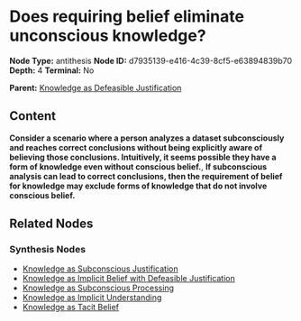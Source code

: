# Does requiring belief eliminate unconscious knowledge?

**Node Type:** antithesis
**Node ID:** d7935139-e416-4c39-8cf5-e63894839b70
**Depth:** 4
**Terminal:** No

**Parent:** [Knowledge as Defeasible Justification](knowledge-as-defeasible-justification-synthesis-4cac7573-2f77-4e18-b06b-af778dbf4853.md)

## Content

**Consider a scenario where a person analyzes a dataset subconsciously and reaches correct conclusions without being explicitly aware of believing those conclusions. Intuitively, it seems possible they have a form of knowledge even without conscious belief.**, **If subconscious analysis can lead to correct conclusions, then the requirement of belief for knowledge may exclude forms of knowledge that do not involve conscious belief.**

## Related Nodes

### Synthesis Nodes

- [Knowledge as Subconscious Justification](knowledge-as-subconscious-justification-synthesis-f49abad2-db67-4b2e-a5a3-d1058e787b64.md)
- [Knowledge as Implicit Belief with Defeasible Justification](knowledge-as-implicit-belief-with-defeasible-justification-synthesis-67d42918-da7b-4e1c-be69-98199bbdd27d.md)
- [Knowledge as Subconscious Processing](knowledge-as-subconscious-processing-synthesis-caa19313-a71c-4d07-8c25-1ec98cb0089e.md)
- [Knowledge as Implicit Understanding](knowledge-as-implicit-understanding-synthesis-83dbd254-1ed9-4e9f-ae22-23adbc0c663f.md)
- [Knowledge as Tacit Belief](knowledge-as-tacit-belief-synthesis-bca67ed2-2386-404b-97d4-ae093e56cb53.md)
